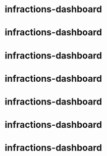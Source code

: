 # infractions-dashboard
# infractions-dashboard

# infractions-dashboard
# infractions-dashboard
# infractions-dashboard
# infractions-dashboard
# infractions-dashboard
